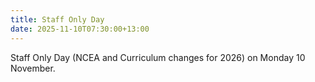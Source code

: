 ```yaml
---
title: Staff Only Day
date: 2025-11-10T07:30:00+13:00
---
```

Staff Only Day (NCEA and Curriculum changes for 2026) on Monday 10 November.
